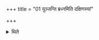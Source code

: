+++
title = "01 युञ्जन्ति ब्रध्नमिति दक्षिणस्यां"

+++

<details><summary>थिते</summary>

युञ्जन्ति ब्रध्नमिति दक्षिणस्यां युगधुर्येतमश्वं युनक्ति १
</details>
